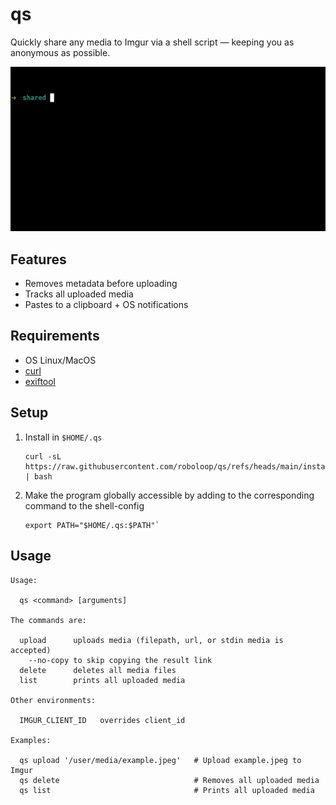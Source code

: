 # qs

Quickly share any media to Imgur via a shell script — keeping you as anonymous as possible.

![preview.gif](./preview.gif)

## Features

- Removes metadata before uploading
- Tracks all uploaded media 
- Pastes to a clipboard + OS notifications

## Requirements

- OS Linux/MacOS
- [curl](https://curl.se/)
- [exiftool](https://exiftool.org/)

## Setup

1. Install in `$HOME/.qs`

   ```shell
   curl -sL https://raw.githubusercontent.com/roboloop/qs/refs/heads/main/install.sh | bash
   ```

2. Make the program globally accessible by adding to the corresponding command to the shell-config

   ```shell
   export PATH="$HOME/.qs:$PATH"`
   ```

## Usage

```shell
Usage:

  qs <command> [arguments]

The commands are:

  upload      uploads media (filepath, url, or stdin media is accepted)
    --no-copy to skip copying the result link
  delete      deletes all media files
  list        prints all uploaded media

Other environments:

  IMGUR_CLIENT_ID   overrides client_id

Examples:

  qs upload '/user/media/example.jpeg'   # Upload example.jpeg to Imgur
  qs delete                              # Removes all uploaded media
  qs list                                # Prints all uploaded media
```

